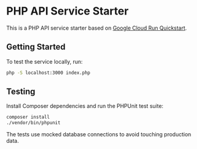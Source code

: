 # PHP API Service Starter

This is a PHP API service starter based on [Google Cloud Run Quickstart](https://cloud.google.com/run/docs/quickstarts/build-and-deploy/deploy-php-service).

## Getting Started

To test the service locally, run:

```sh
php -S localhost:3000 index.php
```

## Testing

Install Composer dependencies and run the PHPUnit test suite:

```sh
composer install
./vendor/bin/phpunit
```

The tests use mocked database connections to avoid touching production data.
